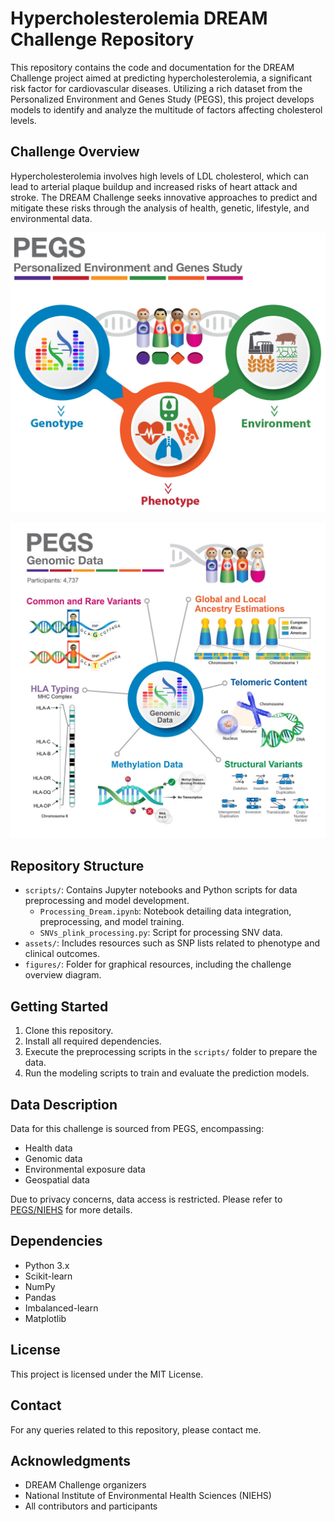 # Hypercholesterolemia DREAM Challenge Repository

This repository contains the code and documentation for the DREAM Challenge project aimed at predicting hypercholesterolemia, a significant risk factor for cardiovascular diseases. Utilizing a rich dataset from the Personalized Environment and Genes Study (PEGS), this project develops models to identify and analyze the multitude of factors affecting cholesterol levels.

## Challenge Overview

Hypercholesterolemia involves high levels of LDL cholesterol, which can lead to arterial plaque buildup and increased risks of heart attack and stroke. The DREAM Challenge seeks innovative approaches to predict and mitigate these risks through the analysis of health, genetic, lifestyle, and environmental data.

![Challenge Overview](figures/about.jpg)

![Challenge genomics data](figures/genomics.jpg)

## Repository Structure

- `scripts/`: Contains Jupyter notebooks and Python scripts for data preprocessing and model development.
  - `Processing_Dream.ipynb`: Notebook detailing data integration, preprocessing, and model training.
  - `SNVs_plink_processing.py`: Script for processing SNV data.
- `assets/`: Includes resources such as SNP lists related to phenotype and clinical outcomes.
- `figures/`: Folder for graphical resources, including the challenge overview diagram.

## Getting Started

1. Clone this repository.
2. Install all required dependencies.
3. Execute the preprocessing scripts in the `scripts/` folder to prepare the data.
4. Run the modeling scripts to train and evaluate the prediction models.

## Data Description

Data for this challenge is sourced from PEGS, encompassing:
- Health data
- Genomic data
- Environmental exposure data
- Geospatial data

Due to privacy concerns, data access is restricted. Please refer to [PEGS/NIEHS](https://www.synapse.org/Synapse:syn52817032/wiki/627638) for more details.

## Dependencies

- Python 3.x
- Scikit-learn
- NumPy
- Pandas
- Imbalanced-learn
- Matplotlib

## License

This project is licensed under the MIT License.

## Contact

For any queries related to this repository, please contact me.

## Acknowledgments

- DREAM Challenge organizers
- National Institute of Environmental Health Sciences (NIEHS)
- All contributors and participants
